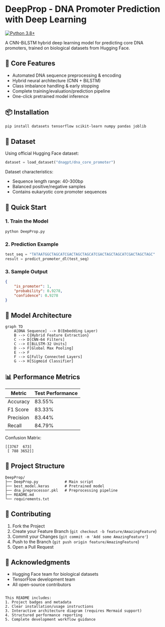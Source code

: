# DeepProp - DNA Promoter Prediction with Deep Learning

[![Python 3.8+](https://img.shields.io/badge/python-3.8%2B-blue.svg)](https://www.python.org/)

A CNN-BiLSTM hybrid deep learning model for predicting core DNA promoters, trained on biological datasets from Hugging Face.

## 📌 Core Features

- Automated DNA sequence preprocessing & encoding
- Hybrid neural architecture (CNN + BiLSTM)
- Class imbalance handling & early stopping
- Complete training/evaluation/prediction pipeline
- One-click pretrained model inference

## 📦 Installation

```bash
pip install datasets tensorflow scikit-learn numpy pandas joblib
```

## 🧬 Dataset

Using official Hugging Face dataset:
```python
dataset = load_dataset("dnagpt/dna_core_promoter")
```

Dataset characteristics:
- Sequence length range: 40-300bp
- Balanced positive/negative samples
- Contains eukaryotic core promoter sequences

## 🚀 Quick Start

### 1. Train the Model
```python
python DeepProp.py
```

### 2. Prediction Example
```python
test_seq = "TATAATGGCTAGCATCGACTAGCTAGCATCGACTAGCTAGCATCGACTAGCTAGC"
result = predict_promoter_dl(test_seq)
```

### 3. Sample Output
```json
{
    "is_promoter": 1,
    "probability": 0.9278,
    "confidence": 0.9278
}
```

## 🧠 Model Architecture

```mermaid
graph TD
    A[DNA Sequence] --> B(Embedding Layer)
    B --> C{Hybrid Feature Extraction}
    C --> D[CNN-64 Filters]
    C --> E[BiLSTM-32 Units]
    D --> F[Global Max Pooling]
    E --> F
    F --> G[Fully Connected Layers]
    G --> H[Sigmoid Classifier]
```

## 📊 Performance Metrics

| Metric       | Test Performance |
|--------------|------------------|
| Accuracy     | 83.55%           |
| F1 Score     | 83.33%           |
| Precision    | 83.44%           |
| Recall       | 84.79%           |

Confusion Matrix:
```
[[3767  673]
 [ 788 3652]]
```

## 📂 Project Structure

```
DeepProp/
├── DeepProp.py            # Main script
├── best_model.keras       # Pretrained model
├── dna_preprocessor.pkl   # Preprocessing pipeline
├── README.md
└── requirements.txt
```

## 🤝 Contributing

1. Fork the Project
2. Create your Feature Branch (`git checkout -b feature/AmazingFeature`)
3. Commit your Changes (`git commit -m 'Add some AmazingFeature'`)
4. Push to the Branch (`git push origin feature/AmazingFeature`)
5. Open a Pull Request


## 📧 Acknowledgments

- Hugging Face team for biological datasets
- TensorFlow development team
- All open-source contributors
```

This README includes:
1. Project badges and metadata
2. Clear installation/usage instructions
3. Interactive architecture diagram (requires Mermaid support)
4. Structured performance reporting
5. Complete development workflow guidance
